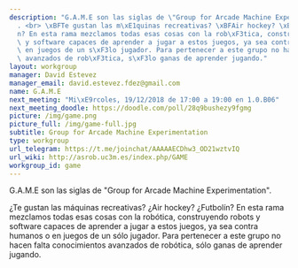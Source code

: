 ```yaml
---
description: "G.A.M.E son las siglas de \"Group for Arcade Machine Experimentation\"\
  . <br> \xBFTe gustan las m\xE1quinas recreativas? \xBFAir hockey? \xBFFutbol\xED\
  n? En esta rama mezclamos todas esas cosas con la rob\xF3tica, construyendo robots\
  \ y software capaces de aprender a jugar a estos juegos, ya sea contra humanos o\
  \ en juegos de un s\xF3lo jugador. Para pertenecer a este grupo no hacen falta conocimientos\
  \ avanzados de rob\xF3tica, s\xF3lo ganas de aprender jugando."
layout: workgroup
manager: David Estevez
manager_email: david.estevez.fdez@gmail.com
name: G.A.M.E
next_meeting: "Mi\xE9rcoles, 19/12/2018 de 17:00 a 19:00 en 1.0.B06"
next_meeting_doodle: https://doodle.com/poll/28q9bushezy9fgmg
picture: /img/game.png
picture_full: /img/game-full.jpg
subtitle: Group for Arcade Machine Experimentation
type: workgroup
url_telegram: https://t.me/joinchat/AAAAAECDhw3_OD21wztvIQ
url_wiki: http://asrob.uc3m.es/index.php/GAME
workgroup_id: game
---
```


G.A.M.E son las siglas de "Group for Arcade Machine Experimentation".

¿Te gustan las máquinas recreativas? ¿Air hockey? ¿Futbolín? En esta rama mezclamos todas esas cosas con la robótica, construyendo robots y software capaces de aprender a jugar a estos juegos, ya sea contra humanos o en juegos de un sólo jugador. Para pertenecer a este grupo no hacen falta conocimientos avanzados de robótica, sólo ganas de aprender jugando.